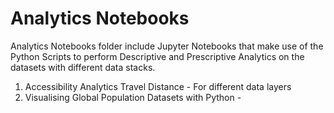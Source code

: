 # Analytics Notebooks 

Analytics Notebooks folder include Jupyter Notebooks that make use of the Python Scripts to perform Descriptive and Prescriptive Analytics on the datasets with different data stacks.

1. Accessibility Analytics Travel Distance - For different data layers
2. Visualising Global Population Datasets with Python - 
